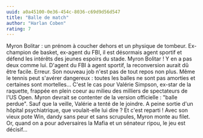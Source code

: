 ```yaml
---
uuid: a0a45100-0e36-454c-8036-c69d9d56d547
title: "Balle de match"
author: "Harlan Coben"
rating: 7
---
```


Myron Bolitar : un prénom à coucher dehors et un physique de tombeur. Ex-champion de basket, ex-agent du FBI, il est désormais agent sportif et défend les intérêts des jeunes espoirs du stade. Myron Bolitar ! Y en a pas deux comme lui. D'agent du FBI à agent sportif, la reconversion aurait dû être facile. Erreur. Son nouveau job n'est pas de tout repos non plus. Même le tennis peut s'avérer dangereux : toutes les balles ne sont pas amorties et certaines sont mortelles… C'est le cas pour Valérie Simpson, ex-star de la raquette, frappée en plein coeur au milieu des milliers de spectateurs de l'US Open. Myron devrait se contenter de la version officielle : "balle perdue". Sauf que la veille, Valérie a tenté de le joindre. A peine sortie d'un hôpital psychiatrique, que voulait-elle lui dire ? Et c'est reparti ! Avec son vieux pote Win, dandy sans peur et sans scrupules, Myron monte au filet. Or, quand on a pour adversaires la Mafia et un sénateur ripou, le jeu est décisif…